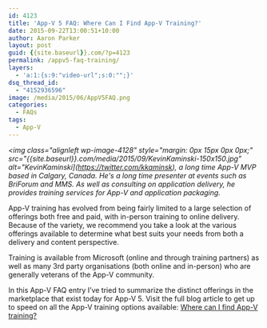 ```yaml
---
id: 4123
title: 'App-V 5 FAQ: Where Can I Find App-V Training?'
date: 2015-09-22T13:00:51+10:00
author: Aaron Parker
layout: post
guid: {{site.baseurl}}.com/?p=4123
permalink: /appv5-faq-training/
layers:
  - 'a:1:{s:9:"video-url";s:0:"";}'
dsq_thread_id:
  - "4152936596"
image: /media/2015/06/AppV5FAQ.png
categories:
  - FAQs
tags:
  - App-V
---
```

_<img class="alignleft wp-image-4128" style="margin: 0px 15px 0px 0px;" src="{{site.baseurl}}.com/media/2015/09/KevinKaminski-150x150.jpg" alt="KevinKaminski](https://twitter.com/kkaminsk), a long time App-V MVP based in Calgary, Canada. He's a long time presenter at events such as BriForum and MMS. As well as consulting on application delivery, he provides training services for App-V and application packaging._

App-V training has evolved from being fairly limited to a large selection of offerings both free and paid, with in-person training to online delivery. Because of the variety, we recommend you take a look at the various offerings available to determine what best suits your needs from both a delivery and content perspective.

Training is available from Microsoft (online and through training partners) as well as many 3rd party organisations (both online and in-person) who are generally veterans of the App-V community.

In this App-V FAQ entry I’ve tried to summarize the distinct offerings in the marketplace that exist today for App-V 5. Visit the full blog article to get up to speed on all the App-V training options available: [Where can I find App-V training?](http://kkaminsk.blogspot.com/2015/09/where-can-i-find-app-v-training.html)